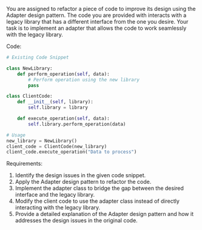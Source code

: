 
You are assigned to refactor a piece of code to improve its design using the Adapter design pattern. The code you are provided with interacts with a legacy library that has a different interface from the one you desire. Your task is to implement an adapter that allows the code to work seamlessly with the legacy library.

Code:
```python
# Existing Code Snippet

class NewLibrary:
    def perform_operation(self, data):
        # Perform operation using the new library
        pass

class ClientCode:
    def __init__(self, library):
        self.library = library

    def execute_operation(self, data):
        self.library.perform_operation(data)

# Usage
new_library = NewLibrary()
client_code = ClientCode(new_library)
client_code.execute_operation("Data to process")
```

Requirements:
1. Identify the design issues in the given code snippet.
2. Apply the Adapter design pattern to refactor the code.
3. Implement the adapter class to bridge the gap between the desired interface and the legacy library.
4. Modify the client code to use the adapter class instead of directly interacting with the legacy library.
5. Provide a detailed explanation of the Adapter design pattern and how it addresses the design issues in the original code.
